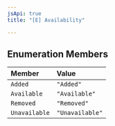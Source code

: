 ```yaml
---
jsApi: true
title: "[E] Availability"

---
```

## Enumeration Members

| Member | Value |
| :------ | :------ |
| `Added` | `"Added"` |
| `Available` | `"Available"` |
| `Removed` | `"Removed"` |
| `Unavailable` | `"Unavailable"` |
